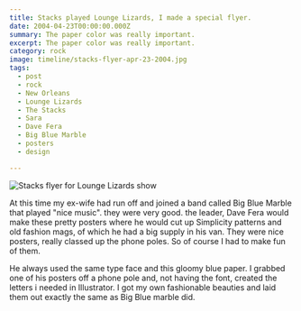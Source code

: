 ```yaml
---
title: Stacks played Lounge Lizards, I made a special flyer.
date: 2004-04-23T00:00:00.000Z
summary: The paper color was really important.
excerpt: The paper color was really important.
category: rock
image: timeline/stacks-flyer-apr-23-2004.jpg
tags:
  - post 
  - rock
  - New Orleans
  - Lounge Lizards
  - The Stacks
  - Sara
  - Dave Fera
  - Big Blue Marble
  - posters
  - design

---
```


![Stacks flyer for Lounge Lizards show](/static/img/rock/stacks-flyer-apr-23-2004.jpg "Stacks flyer for Lounge Lizards show")

At this time my ex-wife had run off and joined a band called Big Blue Marble that played "nice music". they were very good. the leader, Dave Fera would make these pretty posters where he would cut up Simplicity patterns and old fashion mags, of which he had a big supply in his van. They were nice posters, really classed up the phone poles. So of course I had to make fun of them. 

He always used the same type face and this gloomy blue paper. I grabbed one of his posters off a phone pole and, not having the font, created the letters i needed in Illustrator. I got my own fashionable beauties and laid them out exactly the same as Big Blue marble did.